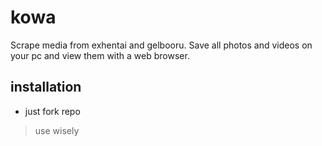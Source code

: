# kowa

Scrape media from exhentai and gelbooru. Save all photos and videos on your pc and view them with a web browser.


## installation

- just fork repo 



> use wisely

